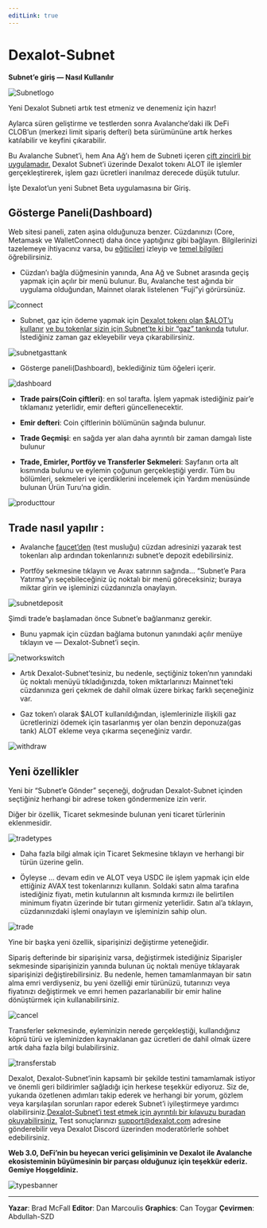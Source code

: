 ```yaml
---
editLink: true
---
```


# Dexalot-Subnet

**Subnet’e giriş — Nasıl Kullanılır**

![Subnetlogo](/images/howtouse/Subnetlogo.png)

Yeni Dexalot Subneti artık test etmeniz ve denemeniz için hazır!

Aylarca süren geliştirme ve testlerden sonra Avalanche’daki ilk DeFi CLOB’un (merkezi limit sipariş defteri) beta sürümününe artık herkes katılabilir ve keyfini çıkarabilir.

Bu Avalanche Subnet’i, hem Ana Ağ’ı hem de Subneti içeren [çift zincirli bir uygulamadır.](https://medium.com/dexalot/dexalot-subnet-e8d3d60f022a) Dexalot Subnet’i üzerinde Dexalot tokenı ALOT ile işlemler gerçekleştirerek, işlem gazı ücretleri inanılmaz derecede düşük tutulur.

İşte Dexalot’un yeni Subnet Beta uygulamasına bir Giriş.

<YouTube id="vRvaswPuMNg" />

## Gösterge Paneli(Dashboard)

Web sitesi paneli, zaten aşina olduğunuza benzer. Cüzdanınızı (Core, Metamask ve WalletConnect) daha önce yaptığınız gibi bağlayın. Bilgilerinizi tazelemeye ihtiyacınız varsa, bu [eğiticileri](https://medium.com/dexalot/tagged/dexalot-tutorial) izleyip ve [temel bilgileri](https://medium.com/dexalot/learn-the-basics-e893a62261a3) öğrebilirsiniz.

* Cüzdan’ı bağla düğmesinin yanında, Ana Ağ ve Subnet arasında geçiş yapmak için açılır bir menü bulunur. Bu, Avalanche test ağında bir uygulama olduğundan, Mainnet olarak listelenen “Fuji”yi görürsünüz.

![connect](/images/howtouse/connect.png)

* Subnet, gaz için ödeme yapmak için [Dexalot tokenı olan $ALOT’u kullanır](https://medium.com/dexalot/dexalot-subnet-e8d3d60f022a) [ve bu tokenlar sizin için Subnet’te ki bir “gaz” tankında](https://medium.com/dexalot/dexalot-subnet-e8d3d60f022a) tutulur. İstediğiniz zaman gaz ekleyebilir veya çıkarabilirsiniz.

![subnetgasttank](/images/howtouse/subnetgastank.png)

* Gösterge paneli(Dashboard), beklediğiniz tüm öğeleri içerir.

![dashboard](/images/howtouse/dashboard.png)

* **Trade pairs(Coin çiftleri)**: en sol tarafta. İşlem yapmak istediğiniz pair’e tıklamanız yeterlidir, emir defteri güncellenecektir.

* **Emir defteri**: Coin çiftlerinin bölümünün sağında bulunur.

* **Trade Geçmişi**: en sağda yer alan daha ayrıntılı bir zaman damgalı liste bulunur

* **Trade, Emirler, Portföy ve Transferler Sekmeleri**: Sayfanın orta alt kısmında bulunu ve eylemin çoğunun gerçekleştiği yerdir. Tüm bu bölümleri, sekmeleri ve içerdiklerini incelemek için Yardım menüsünde bulunan Ürün Turu’na gidin.

![producttour](/images/howtouse/producttour.png)

## Trade nasıl yapılır :

* Avalanche [faucet’den](https://faucet.avax.network/) (test musluğu) cüzdan adresinizi yazarak test tokenları alıp ardından tokenlarınızı subnet’e depozit edebilirsiniz.

* Portföy sekmesine tıklayın ve Avax satırının sağında… “Subnet’e Para Yatırma”yı seçebileceğiniz üç noktalı bir menü göreceksiniz; buraya miktar girin ve işleminizi cüzdanınızla onaylayın.

![subnetdeposit](/images/howtouse/subnetdeposit.png)

Şimdi trade’e başlamadan önce Subnet’e bağlanmanız gerekir.

* Bunu yapmak için cüzdan bağlama butonun yanındaki açılır menüye tıklayın ve — Dexalot-Subnet’i seçin.

![networkswitch](/images/howtouse/networkswitch.png)

* Artık Dexalot-Subnet’tesiniz, bu nedenle, seçtiğiniz token’nın yanındaki üç noktalı menüyü tıkladığınızda, token miktarlarınızı Mainnet’teki cüzdanınıza geri çekmek de dahil olmak üzere birkaç farklı seçeneğiniz var.

* Gaz token’ı olarak $ALOT kullanıldığından, işlemlerinizle ilişkili gaz ücretlerinizi ödemek için tasarlanmış yer olan benzin deponuza(gas tank) ALOT ekleme veya çıkarma seçeneğiniz vardır.

![withdraw](/images/howtouse/withdraw.png)

## Yeni özellikler

Yeni bir “Subnet’e Gönder” seçeneği, doğrudan Dexalot-Subnet içinden seçtiğiniz herhangi bir adrese token göndermenize izin verir.

Diğer bir özellik, Ticaret sekmesinde bulunan yeni ticaret türlerinin eklenmesidir.

![tradetypes](/images/howtouse/tradetypes.png)

* Daha fazla bilgi almak için Ticaret Sekmesine tıklayın ve herhangi bir türün üzerine gelin.

* Öyleyse … devam edin ve ALOT veya USDC ile işlem yapmak için elde ettiğiniz AVAX test tokenlarınızı kullanın. Soldaki satın alma tarafına istediğiniz fiyatı, metin kutularının alt kısmında kırmızı ile belirtilen minimum fiyatın üzerinde bir tutarı girmeniz yeterlidir. Satın al’a tıklayın, cüzdanınızdaki işlemi onaylayın ve işleminizin sahip olun.

![trade](/images/howtouse/trade.png)

Yine bir başka yeni özellik, siparişinizi değiştirme yeteneğidir.

Sipariş defterinde bir siparişiniz varsa, değiştirmek istediğiniz Siparişler sekmesinde siparişinizin yanında bulunan üç noktalı menüye tıklayarak siparişinizi değiştirebilirsiniz. Bu nedenle, hemen tamamlanmayan bir satın alma emri verdiyseniz, bu yeni özelliği emir türünüzü, tutarınızı veya fiyatınızı değiştirmek ve emri hemen pazarlanabilir bir emir haline dönüştürmek için kullanabilirsiniz.

![cancel](/images/howtouse/cancel.png)

Transferler sekmesinde, eyleminizin nerede gerçekleştiği, kullandığınız köprü türü ve işleminizden kaynaklanan gaz ücretleri de dahil olmak üzere artık daha fazla bilgi bulabilirsiniz.

![transferstab](/images/howtouse/transferstab.png)

Dexalot, Dexalot-Subnet’inin kapsamlı bir şekilde testini tamamlamak istiyor ve önemli geri bildirimler sağladığı için herkese teşekkür ediyoruz. Siz de, yukarıda özetlenen adımları takip ederek ve herhangi bir yorum, gözlem veya karşılaşılan sorunları rapor ederek Subnet’i iyileştirmeye yardımcı olabilirsiniz.[Dexalot-Subnet’i test etmek için ayrıntılı bir kılavuzu buradan okuyabilirsiniz.](https://medium.com/dexalot/the-dexalot-subnet-public-testing-4bea8bc80521) Test sonuçlarınızı [support@dexalot.com](support@dexalot.com ) adresine gönderebilir veya Dexalot Discord üzerinden moderatörlerle sohbet edebilirsiniz.

**Web 3.0, DeFi’nin bu heyecan verici gelişiminin ve Dexalot ile Avalanche ekosisteminin büyümesinin bir parçası olduğunuz için teşekkür ederiz. Gemiye Hoşgeldiniz.**

![typesbanner](/images/howtouse/typesbanner.png)

---

**Yazar**: Brad McFall
**Editor**: Dan Marcoulis
**Graphics**: Can Toygar
**Çevirmen**: Abdullah-SZD
